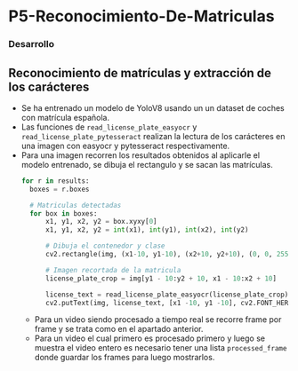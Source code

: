 # P5-Reconocimiento-De-Matriculas

###  Desarrollo

## Reconocimiento de matrículas y extracción de los carácteres

- Se ha entrenado un modelo de YoloV8 usando un un dataset de coches con matrícula española.
- Las funciones de `read_license_plate_easyocr` y `read_license_plate_pytesseract` realizan la lectura de los carácteres en una imagen con easyocr y pytesseract respectivamente.
- Para una imagen recorren los resultados obtenidos al aplicarle el modelo entrenado, se dibuja el rectangulo y se sacan las matrículas.
  ```py
  for r in results:
    boxes = r.boxes

    # Matriculas detectadas
    for box in boxes:
        x1, y1, x2, y2 = box.xyxy[0]
        x1, y1, x2, y2 = int(x1), int(y1), int(x2), int(y2)

        # Dibuja el contenedor y clase
        cv2.rectangle(img, (x1-10, y1-10), (x2+10, y2+10), (0, 0, 255), 4)

        # Imagen recortada de la matricula
        license_plate_crop = img[y1 - 10:y2 + 10, x1 - 10:x2 + 10]

        license_text = read_license_plate_easyocr(license_plate_crop)
        cv2.putText(img, license_text, [x1 -10, y1 -10], cv2.FONT_HERSHEY_SIMPLEX, 2, (0, 0, 255), 3)
  ```
  - Para un video siendo procesado a tiempo real se recorre frame por frame y se trata como en el apartado anterior.
  - Para un video el cual primero es procesado primero y luego se muestra el video entero es necesario tener una lista `processed_frame` donde guardar los frames para luego mostrarlos.
    
